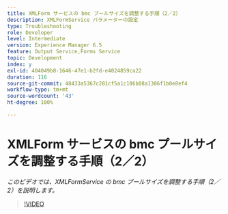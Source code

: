 ```yaml
---
title: XMLForm サービスの bmc プールサイズを調整する手順（2／2）
description: XMLFormService パラメーターの設定
type: Troubleshooting
role: Developer
level: Intermediate
version: Experience Manager 6.5
feature: Output Service,Forms Service
topic: Development
index: y
exl-id: 404049b8-1646-47e1-b2fd-e4024859ca22
duration: 116
source-git-commit: 48433a5367c281cf5a1c106b08a1306f1b0e8ef4
workflow-type: tm+mt
source-wordcount: '43'
ht-degree: 100%

---
```



# XMLForm サービスの bmc プールサイズを調整する手順（2／2）

*このビデオでは、XMLFormService の bmc プールサイズを調整する手順（2／2）を説明します。*

>[!VIDEO](https://video.tv.adobe.com/v/335553?quality=12&learn=on)
